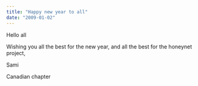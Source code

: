 ```yaml
---
title: "Happy new year to all"
date: "2009-01-02"
---
```


Hello all

  

  

Wishing you all the best for the new year, and all the best for the honeynet project,

  

  

Sami

  

Canadian chapter
